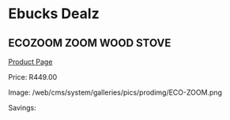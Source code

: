 
# Ebucks Dealz
## ECOZOOM ZOOM WOOD STOVE
[Product Page](https://www.ebucks.com/web/shop/productSelected.do?prodId=1233107493&catId=714965764)

Price: R449.00

Image: /web/cms/system/galleries/pics/prodimg/ECO-ZOOM.png

Savings: 


	